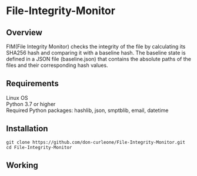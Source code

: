 # File-Integrity-Monitor
## Overview
FIM(File Integrity Monitor) checks the integrity of the file by calculating its SHA256 hash and comparing it with a baseline hash. The baseline state is defined in a JSON file (baseline.json) that contains the absolute paths of the files and their corresponding hash values.

## Requirements
Linux OS<br/>
Python 3.7 or higher<br/>
Required Python packages: hashlib, json, smptblib, email, datetime

## Installation
````shell
git clone https://github.com/don-curleone/File-Integrity-Monitor.git
cd File-Integrity-Monitor
````

## Working


